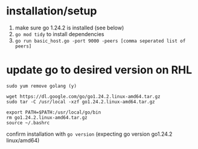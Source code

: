 # installation/setup
1. make sure go 1.24.2 is installed (see below)
2. `go mod tidy` to install dependencies
3. `go run basic_host.go -port 9000 -peers [comma seperated list of peers]`

# update go to desired version on RHL
```
sudo yum remove golang (y)
```

```
wget https://dl.google.com/go/go1.24.2.linux-amd64.tar.gz
sudo tar -C /usr/local -xzf go1.24.2.linux-amd64.tar.gz
```

```
export PATH=$PATH:/usr/local/go/bin
rm go1.24.2.linux-amd64.tar.gz
source ~/.bashrc
```

confirm installation with `go version` (expecting go version go1.24.2 linux/amd64)


